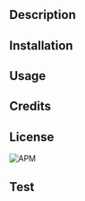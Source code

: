 # 

## Description


## Installation 


## Usage


## Credits


## License
![APM](https://img.shields.io/badge/license-MIT-blue)

## Test


